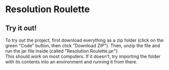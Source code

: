 # Resolution Roulette

## Try it out!
To try out the project, first download everything as a zip folder (click on the green "Code" button, then click "Download ZIP"). 
Then, unzip the file and run the jar file inside (called "Resolution Roulette.jar"). <br />
This should work on most computers. If it doesn't, try importing the folder with its contents into an environment and running it from there.
